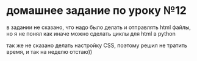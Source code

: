 # домашнее задание по уроку №12

в задании не сказано, что надо было делать и отправлять html файлы, 
но я не понял как иначе можно сделать циклы для html в python

так же не сказано делать настройку CSS, поэтому решил не тратить время, и так на неделю отстаю))